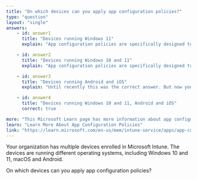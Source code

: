```yaml
---
title: "On which devices can you apply app configuration policies?"
type: "question"
layout: "single"
answers:
    - id: answer1
      title: "Devices running Windows 11"
      explain: "App configuration policies are specifically designed to configure apps on Android and iOS devices."

    - id: answer2
      title: "Devices running Windows 10 and 11"
      explain: "App configuration policies are specifically designed to configure apps on Android and iOS devices."

    - id: answer3
      title: "Devices running Android and iOS"
      explain: "Until recently this was the correct answer. But now you can also use app configuration policies to configure the Edge browser on Windows 10 and 11."

    - id: answer4
      title: "Devices running Windows 10 and 11, Android and iOS"
      correct: true

more: "This Microsoft Learn page has more information about app configuration policies."
learn: "Learn More About App Configuration Policies"
link: "https://learn.microsoft.com/en-us/mem/intune-service/apps/app-configuration-policies-managed-app"
---
```

Your organization has multiple devices enrolled in Microsoft Intune. The devices are running different operating systems, including Windows 10 and 11, macOS and Android.

On which devices can you apply app configuration policies?
